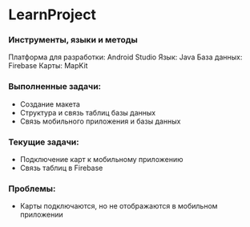 # LearnProject

### Инструменты, языки и методы ###
Платформа для разработки: Android Studio
Язык: Java
База данных: Firebase
Карты: MapKit

### Выполненные задачи: ###
+ Создание макета
+ Структура и связь таблиц базы данных
+ Связь мобильного приложения и базы данных

### Текущие задачи: ###
- Подключение карт к мобильному приложению
- Связь таблиц в Firebase

### Проблемы:
- Карты подключаются, но не отображаются в мобильном приложении
